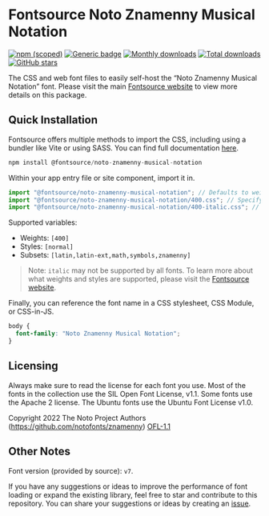 # Fontsource Noto Znamenny Musical Notation

[![npm (scoped)](https://img.shields.io/npm/v/@fontsource/noto-znamenny-musical-notation?color=brightgreen)](https://www.npmjs.com/package/@fontsource/noto-znamenny-musical-notation) [![Generic badge](https://img.shields.io/badge/fontsource-passing-brightgreen)](https://github.com/fontsource/fontsource) [![Monthly downloads](https://badgen.net/npm/dm/@fontsource/noto-znamenny-musical-notation)](https://github.com/fontsource/fontsource) [![Total downloads](https://badgen.net/npm/dt/@fontsource/noto-znamenny-musical-notation)](https://github.com/fontsource/fontsource) [![GitHub stars](https://img.shields.io/github/stars/fontsource/fontsource.svg?style=social&label=Star)](https://github.com/fontsource/fontsource/stargazers)

The CSS and web font files to easily self-host the “Noto Znamenny Musical Notation” font. Please visit the main [Fontsource website](https://fontsource.org/fonts/noto-znamenny-musical-notation) to view more details on this package.

## Quick Installation

Fontsource offers multiple methods to import the CSS, including using a bundler like Vite or using SASS. You can find full documentation [here](https://fontsource.org/docs/getting-started/introduction).

```javascript
npm install @fontsource/noto-znamenny-musical-notation
```

Within your app entry file or site component, import it in.

```javascript
import "@fontsource/noto-znamenny-musical-notation"; // Defaults to weight 400
import "@fontsource/noto-znamenny-musical-notation/400.css"; // Specify weight
import "@fontsource/noto-znamenny-musical-notation/400-italic.css"; // Specify weight and style
```

Supported variables:
- Weights: `[400]`
- Styles: `[normal]`
- Subsets: `[latin,latin-ext,math,symbols,znamenny]`

> Note: `italic` may not be supported by all fonts. To learn more about what weights and styles are supported, please visit the [Fontsource website](https://fontsource.org/fonts/noto-znamenny-musical-notation).

Finally, you can reference the font name in a CSS stylesheet, CSS Module, or CSS-in-JS.

```css
body {
  font-family: "Noto Znamenny Musical Notation";
}
```

## Licensing
Always make sure to read the license for each font you use. Most of the fonts in the collection use the SIL Open Font License, v1.1. Some fonts use the Apache 2 license. The Ubuntu fonts use the Ubuntu Font License v1.0.

Copyright 2022 The Noto Project Authors (https://github.com/notofonts/znamenny)
[OFL-1.1](https://openfontlicense.org)

## Other Notes
Font version (provided by source): `v7`.

If you have any suggestions or ideas to improve the performance of font loading or expand the existing library, feel free to star and contribute to this repository. You can share your suggestions or ideas by creating an [issue](https://github.com/fontsource/fontsource/issues).